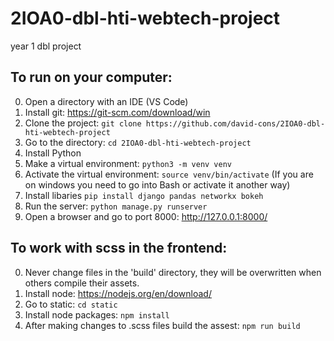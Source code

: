 # 2IOA0-dbl-hti-webtech-project
year 1 dbl project

## To run on your computer:
0. Open a directory with an IDE (VS Code)
1. Install git: https://git-scm.com/download/win
2. Clone the project: `git clone https://github.com/david-cons/2IOA0-dbl-hti-webtech-project`
3. Go to the directory: `cd 2IOA0-dbl-hti-webtech-project`
4. Install Python
5. Make a virtual environment: `python3 -m venv venv`
6. Activate the virtual environment: `source venv/bin/activate` (If you are on windows you need to go into Bash or activate it another way)
5. Install libaries `pip install django pandas networkx bokeh`
6. Run the server: `python manage.py runserver`
7. Open a browser and go to port 8000: http://127.0.0.1:8000/

## To work with scss in the frontend:
0. Never change files in the 'build' directory, they will be overwritten when others compile their assets.
1. Install node: https://nodejs.org/en/download/
2. Go to static: `cd static`
3. Install node packages: `npm install`
4. After making changes to .scss files build the assest: `npm run build`
